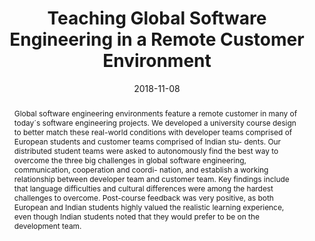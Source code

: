 ---
abstract: Global software engineering environments feature a remote customer in many
  of today´s software engineering projects. We developed a university course design
  to better match these real-world conditions with developer teams comprised of European
  students and customer teams comprised of Indian stu- dents. Our distributed student
  teams were asked to autonomously find the best way to overcome the three big challenges
  in global software engineering, communication, cooperation and coordi- nation, and
  establish a working relationship between developer team and customer team. Key findings
  include that language difficulties and cultural differences were among the hardest
  challenges to overcome. Post-course feedback was very positive, as both European
  and Indian students highly valued the realistic learning experience, even though
  Indian students noted that they would prefer to be on the development team.
authors:
- Raoul Vallon
- Paul Spiesberger
- Markus Zoffi
- Christina Zrelski
- Christoph Dräger
- Thomas Grechenig
date: '2018-11-08'
featured: false
links:
- name: Publik
  url: https://publik.tuwien.ac.at/showentry.php?ID=278493&lang=1
publication_types:
- '0'
publishDate: '2018-11-08'
title: Teaching Global Software Engineering in a Remote Customer Environment
url_pdf: ''
---